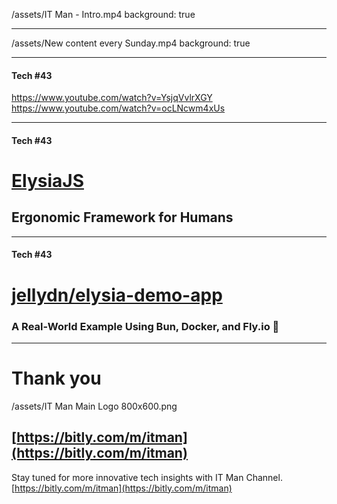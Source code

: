 
/assets/IT Man - Intro.mp4
background: true

---

/assets/New content every Sunday.mp4
background: true

---

#### Tech #43 

https://www.youtube.com/watch?v=YsjqVvlrXGY
https://www.youtube.com/watch?v=ocLNcwm4xUs

---

#### Tech #43
# [ElysiaJS](https://elysiajs.com/)
## Ergonomic Framework for Humans

---
#### Tech #43
# [jellydn/elysia-demo-app](https://github.com/jellydn/elysia-demo-app)
### A Real-World Example Using Bun, Docker, and Fly.io 🚀

---

# Thank you
/assets/IT Man Main Logo 800x600.png
## [https://bitly.com/m/itman](https://bitly.com/m/itman)

Stay tuned for more innovative tech insights with IT Man Channel.
[https://bitly.com/m/itman](https://bitly.com/m/itman)

